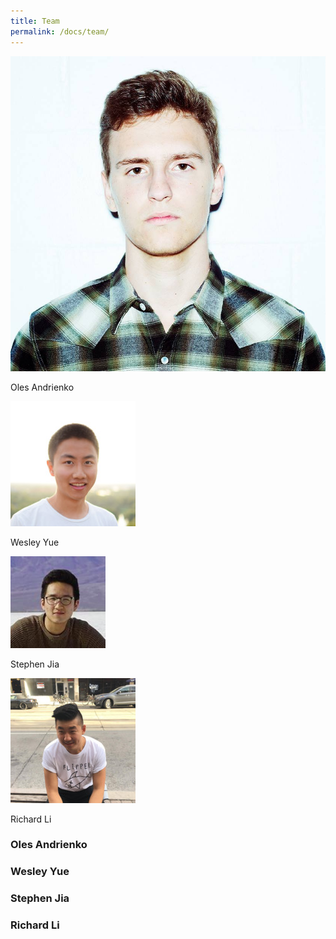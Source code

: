 ```yaml
---
title: Team
permalink: /docs/team/
---
```


<div class="row">
  
  <div class="col-sm-3">
    <div class="thumbnail">
      <div class="image">
        <a href="#oles-andrienko/"><img src="/assets/img/oles.jpg" class="img-responsive" alt="Oles"></a>
      </div>
      <div class="caption">
        <p>Oles Andrienko</p>
      </div>
    </div>
  </div>

  <div class="col-sm-3">
    <div class="thumbnail">
      <div class="image">
        <a href="#cerulean/"><img src="/assets/img/wesley.jpeg" class="img-responsive" alt="Wesley"></a>
      </div>
      <div class="caption">
        <p>Wesley Yue</p>
      </div>
    </div>
  </div>

  <div class="col-sm-3">
    <div class="thumbnail">
      <div class="image">
        <a href="#cerulean/"><img src="/assets/img/stephen.png" class="img-responsive" alt="Stephen"></a>
      </div>
      <div class="caption">
        <p>Stephen Jia</p>
      </div>
    </div>
  </div>

  <div class="col-sm-3">
    <div class="thumbnail">
      <div class="image">
        <a href="#cerulean/"><img src="/assets/img/richard.jpeg" class="img-responsive" alt="Cerulean"></a>
      </div>
      <div class="caption">
        <p>Richard Li</p>
      </div>
    </div>
  </div>

</div>

### Oles Andrienko

### Wesley Yue

### Stephen Jia

### Richard Li
